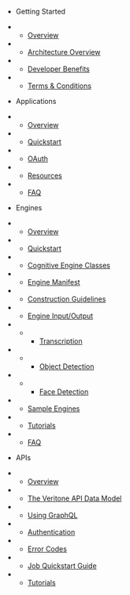 <!-- docs/_sidebar.md -->

* Getting Started
* * [Overview](/)
* * [Architecture Overview](architecture-overview.md)
* * [Developer Benefits](developer-benefits.md)
* * [Terms & Conditions](terms-and-conditions.md)

* Applications
* * [Overview](applications/)
* * [Quickstart](applications/quick-start/)
* * [OAuth](applications/oauth.md)
* * [Resources](applications/resources.md)
* * [FAQ](applications/faq.md)

* Engines
* * [Overview](engines/)
* * [Quickstart](engines/quick-start/)
* * [Cognitive Engine Classes](engines/classes/)
* * [Engine Manifest](engines/manifest.md)
* * [Construction Guidelines](engines/guidelines.md)
* * [Engine Input/Output](engines/engine-input-output/)
* * * [Transcription](engines/engine-input-output/transcription.md)
* * * [Object Detection](engines/engine-input-output/object-detection.md)
* * * [Face Detection](engines/engine-input-output/face-detection.md)
* * [Sample Engines](engines/sample-engines.md)
* * [Tutorials](engines/tutorials/)
* * [FAQ](engines/faq.md)

* APIs
* * [Overview](apis/)
* * [The Veritone API Data Model](apis/data-model.md)
* * [Using GraphQL](apis/using-graphql.md)
* * [Authentication](apis/authentication.md)
* * [Error Codes](apis/error-codes.md)
* * [Job Quickstart Guide](apis/job-quick-start-guide/)
* * [Tutorials](apis/tutorials/)

<!-- * Libraries
* * [Overview](libraries.md) -->
